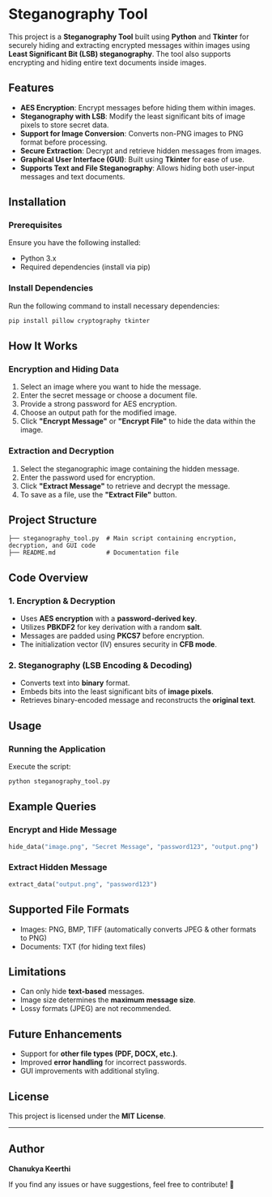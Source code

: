 # Steganography Tool

This project is a **Steganography Tool** built using **Python** and **Tkinter** for securely hiding and extracting encrypted messages within images using **Least Significant Bit (LSB) steganography**. The tool also supports encrypting and hiding entire text documents inside images.

## Features
- **AES Encryption**: Encrypt messages before hiding them within images.
- **Steganography with LSB**: Modify the least significant bits of image pixels to store secret data.
- **Support for Image Conversion**: Converts non-PNG images to PNG format before processing.
- **Secure Extraction**: Decrypt and retrieve hidden messages from images.
- **Graphical User Interface (GUI)**: Built using **Tkinter** for ease of use.
- **Supports Text and File Steganography**: Allows hiding both user-input messages and text documents.

## Installation

### Prerequisites
Ensure you have the following installed:
- Python 3.x
- Required dependencies (install via pip)

### Install Dependencies
Run the following command to install necessary dependencies:
```sh
pip install pillow cryptography tkinter
```

## How It Works

### Encryption and Hiding Data
1. Select an image where you want to hide the message.
2. Enter the secret message or choose a document file.
3. Provide a strong password for AES encryption.
4. Choose an output path for the modified image.
5. Click **"Encrypt Message"** or **"Encrypt File"** to hide the data within the image.

### Extraction and Decryption
1. Select the steganographic image containing the hidden message.
2. Enter the password used for encryption.
3. Click **"Extract Message"** to retrieve and decrypt the message.
4. To save as a file, use the **"Extract File"** button.

## Project Structure
```
├── steganography_tool.py  # Main script containing encryption, decryption, and GUI code
├── README.md              # Documentation file
```

## Code Overview

### 1. **Encryption & Decryption**
- Uses **AES encryption** with a **password-derived key**.
- Utilizes **PBKDF2** for key derivation with a random **salt**.
- Messages are padded using **PKCS7** before encryption.
- The initialization vector (IV) ensures security in **CFB mode**.

### 2. **Steganography (LSB Encoding & Decoding)**
- Converts text into **binary** format.
- Embeds bits into the least significant bits of **image pixels**.
- Retrieves binary-encoded message and reconstructs the **original text**.

## Usage
### Running the Application
Execute the script:
```sh
python steganography_tool.py
```

## Example Queries
### Encrypt and Hide Message
```python
hide_data("image.png", "Secret Message", "password123", "output.png")
```

### Extract Hidden Message
```python
extract_data("output.png", "password123")
```

## Supported File Formats
- Images: PNG, BMP, TIFF (automatically converts JPEG & other formats to PNG)
- Documents: TXT (for hiding text files)

## Limitations
- Can only hide **text-based** messages.
- Image size determines the **maximum message size**.
- Lossy formats (JPEG) are not recommended.

## Future Enhancements
- Support for **other file types (PDF, DOCX, etc.)**.
- Improved **error handling** for incorrect passwords.
- GUI improvements with additional styling.

## License
This project is licensed under the **MIT License**.

---

## Author
**Chanukya Keerthi**

If you find any issues or have suggestions, feel free to contribute! 🚀


